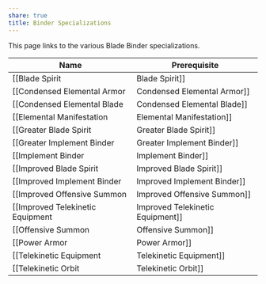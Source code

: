 ```yaml
---
share: true
title: Binder Specializations
---
```


This page links to the various Blade Binder specializations.

| Name                               | Prerequisite                                               |
| ---------------------------------- | ---------------------------------------------------------- |
| [[Blade Spirit|Blade Spirit]]                   | \-                                                         |
| [[Condensed Elemental Armor|Condensed Elemental Armor]]      | Condensed Elemental Blade, Summon Armor, Blade Binder 13th |
| [[Condensed Elemental Blade|Condensed Elemental Blade]]      | Elemental Manifestation, Blade Binder 8th                  |
| [[Elemental Manifestation|Elemental Manifestation]]        | \-                                                         |
| [[Greater Blade Spirit|Greater Blade Spirit]]           | Blade Spirit Specialization, Blade Binder 15th             |
| [[Greater Implement Binder|Greater Implement Binder]]       | Improved Implement Binder, Blade Binder 13th               |
| [[Implement Binder|Implement Binder]]               | \-                                                         |
| [[Improved Blade Spirit|Improved Blade Spirit]]          | Blade Spirit Specialization, Blade Binder 7th              |
| [[Improved Implement Binder|Improved Implement Binder]]      | Implement Binder, Blade Binder 8th                         |
| [[Improved Offensive Summon|Improved Offensive Summon]]      | Offensive Summon, Blade Binder 8th                         |
| [[Improved Telekinetic Equipment|Improved Telekinetic Equipment]] | Telekinetic Equipment Specialization, Blade Binder 8th     |
| [[Offensive Summon|Offensive Summon]]               | \-                                                         |
| [[Power Armor|Power Armor]]                    | \-                                                         |
| [[Telekinetic Equipment|Telekinetic Equipment]]          | \-                                                         |
| [[Telekinetic Orbit|Telekinetic Orbit]]              | \-                                                         |
